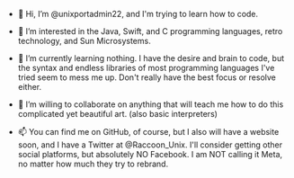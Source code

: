 - 👋 Hi, I’m @unixportadmin22, and I'm trying to learn how to code.

- 👀 I’m interested in the Java, Swift, and C programming languages, retro technology, and Sun Microsystems.

- 🌱 I’m currently learning nothing. I have the desire and brain to code, but the syntax and endless libraries of most programming languages I've tried seem to mess me up. Don't really have the best focus or resolve either.

- 💞️ I’m willing to collaborate on anything that will teach me how to do this complicated yet beautiful art. (also basic interpreters)

- 📫 You can find me on GitHub, of course, but I also will have a website soon, and I have a Twitter at @Raccoon_Unix. I'll consider getting other social platforms, but absolutely NO Facebook. I am NOT calling it Meta, no matter how much they try to rebrand.

<!---
unixportadmin22/unixportadmin22 is a ✨ special ✨ repository because its `README.md` (this file) appears on your GitHub profile.
You can click the Preview link to take a look at your changes.
--->
